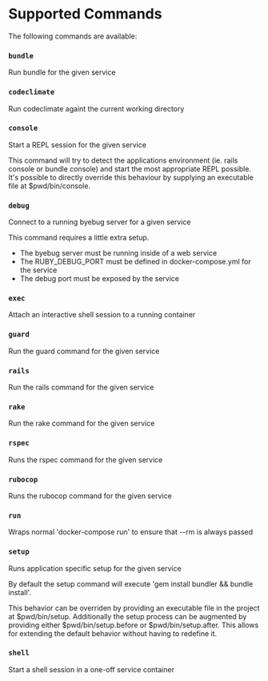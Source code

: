 # Supported Commands

The following commands are available:
### `bundle`

Run bundle for the given service



### `codeclimate`

Run codeclimate againt the current working directory



### `console`

Start a REPL session for the given service

This command will try to detect the applications environment (ie. rails console or bundle console)
and start the most appropriate REPL possible. It's possible to directly override this behaviour by
supplying an executable file at $pwd/bin/console.

### `debug`

Connect to a running byebug server for a given service

This command requires a little extra setup.

- The byebug server must be running inside of a web service
- The RUBY_DEBUG_PORT must be defined in docker-compose.yml for the service
- The debug port must be exposed by the service

### `exec`

Attach an interactive shell session to a running container



### `guard`

Run the guard command for the given service



### `rails`

Run the rails command for the given service



### `rake`

Run the rake command for the given service



### `rspec`

Runs the rspec command for the given service



### `rubocop`

Runs the rubocop command for the given service



### `run`

Wraps normal 'docker-compose run' to ensure that --rm is always passed



### `setup`

Runs application specific setup for the given service

By default the setup command will execute 'gem install bundler && bundle install'.

This behavior can be overriden by providing an executable file in the project at $pwd/bin/setup.
Additionally the setup process can be augmented by providing either $pwd/bin/setup.before or
$pwd/bin/setup.after. This allows for extending the default behavior without having to redefine it.

### `shell`

Start a shell session in a one-off service container



